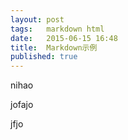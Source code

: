 ```yaml
---
layout: post
tags:   markdown html
date:   2015-06-15 16:48
title:  Markdown示例
published: true
---
```

nihao


jofajo





jfjo
